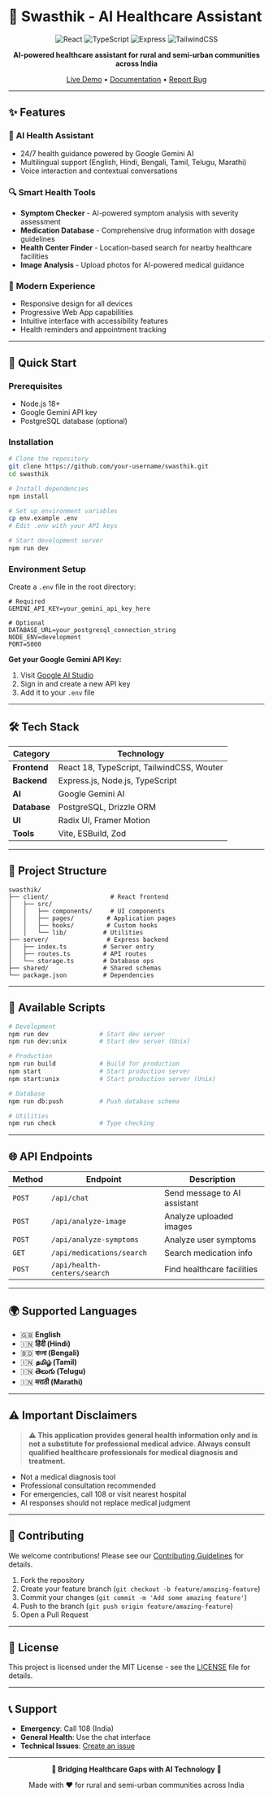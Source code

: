 # 🏥 Swasthik - AI Healthcare Assistant

<div align="center">

![React](https://img.shields.io/badge/React-18.3.1-61DAFB?logo=react&logoColor=white)
![TypeScript](https://img.shields.io/badge/TypeScript-5.6.3-3178C6?logo=typescript&logoColor=white)
![Express](https://img.shields.io/badge/Express-4.21.2-000000?logo=express&logoColor=white)
![TailwindCSS](https://img.shields.io/badge/TailwindCSS-3.4.17-06B6D4?logo=tailwindcss&logoColor=white)

**AI-powered healthcare assistant for rural and semi-urban communities across India**

[Live Demo](https://your-demo-link.com) • [Documentation](https://your-docs-link.com) • [Report Bug](https://github.com/your-username/swasthik/issues)

</div>

---

## ✨ Features

### 🤖 **AI Health Assistant**
- 24/7 health guidance powered by Google Gemini AI
- Multilingual support (English, Hindi, Bengali, Tamil, Telugu, Marathi)
- Voice interaction and contextual conversations

### 🔍 **Smart Health Tools**
- **Symptom Checker** - AI-powered symptom analysis with severity assessment
- **Medication Database** - Comprehensive drug information with dosage guidelines
- **Health Center Finder** - Location-based search for nearby healthcare facilities
- **Image Analysis** - Upload photos for AI-powered medical guidance

### 📱 **Modern Experience**
- Responsive design for all devices
- Progressive Web App capabilities
- Intuitive interface with accessibility features
- Health reminders and appointment tracking

---

## 🚀 Quick Start

### Prerequisites
- Node.js 18+
- Google Gemini API key
- PostgreSQL database (optional)

### Installation

```bash
# Clone the repository
git clone https://github.com/your-username/swasthik.git
cd swasthik

# Install dependencies
npm install

# Set up environment variables
cp env.example .env
# Edit .env with your API keys

# Start development server
npm run dev
```

### Environment Setup

Create a `.env` file in the root directory:

```env
# Required
GEMINI_API_KEY=your_gemini_api_key_here

# Optional
DATABASE_URL=your_postgresql_connection_string
NODE_ENV=development
PORT=5000
```

**Get your Google Gemini API Key:**
1. Visit [Google AI Studio](https://aistudio.google.com/)
2. Sign in and create a new API key
3. Add it to your `.env` file

---

## 🛠️ Tech Stack

| Category | Technology |
|----------|------------|
| **Frontend** | React 18, TypeScript, TailwindCSS, Wouter |
| **Backend** | Express.js, Node.js, TypeScript |
| **AI** | Google Gemini AI |
| **Database** | PostgreSQL, Drizzle ORM |
| **UI** | Radix UI, Framer Motion |
| **Tools** | Vite, ESBuild, Zod |

---

## 📁 Project Structure

```
swasthik/
├── client/                 # React frontend
│   ├── src/
│   │   ├── components/     # UI components
│   │   ├── pages/         # Application pages
│   │   ├── hooks/         # Custom hooks
│   │   └── lib/          # Utilities
├── server/                # Express backend
│   ├── index.ts          # Server entry
│   ├── routes.ts         # API routes
│   └── storage.ts        # Database ops
├── shared/               # Shared schemas
└── package.json          # Dependencies
```

---

## 🔧 Available Scripts

```bash
# Development
npm run dev              # Start dev server
npm run dev:unix         # Start dev server (Unix)

# Production
npm run build            # Build for production
npm start                # Start production server
npm start:unix           # Start production server (Unix)

# Database
npm run db:push          # Push database schema

# Utilities
npm run check            # Type checking
```

---

## 🌐 API Endpoints

| Method | Endpoint | Description |
|--------|----------|-------------|
| `POST` | `/api/chat` | Send message to AI assistant |
| `POST` | `/api/analyze-image` | Analyze uploaded images |
| `POST` | `/api/analyze-symptoms` | Analyze user symptoms |
| `GET` | `/api/medications/search` | Search medication info |
| `POST` | `/api/health-centers/search` | Find healthcare facilities |

---

## 🌍 Supported Languages

- 🇬🇧 **English**
- 🇮🇳 **हिंदी (Hindi)**
- 🇧🇩 **বাংলা (Bengali)**
- 🇮🇳 **தமிழ் (Tamil)**
- 🇮🇳 **తెలుగు (Telugu)**
- 🇮🇳 **मराठी (Marathi)**

---

## ⚠️ Important Disclaimers

> **⚠️ This application provides general health information only and is not a substitute for professional medical advice. Always consult qualified healthcare professionals for medical diagnosis and treatment.**

- Not a medical diagnosis tool
- Professional consultation recommended
- For emergencies, call 108 or visit nearest hospital
- AI responses should not replace medical judgment

---

## 🤝 Contributing

We welcome contributions! Please see our [Contributing Guidelines](CONTRIBUTING.md) for details.

1. Fork the repository
2. Create your feature branch (`git checkout -b feature/amazing-feature`)
3. Commit your changes (`git commit -m 'Add some amazing feature'`)
4. Push to the branch (`git push origin feature/amazing-feature`)
5. Open a Pull Request

---

## 📄 License

This project is licensed under the MIT License - see the [LICENSE](LICENSE) file for details.

---

## 📞 Support

- **Emergency**: Call 108 (India)
- **General Health**: Use the chat interface
- **Technical Issues**: [Create an issue](https://github.com/your-username/swasthik/issues)

---

<div align="center">

**🏥 Bridging Healthcare Gaps with AI Technology 🏥**

Made with ❤️ for rural and semi-urban communities across India

</div>